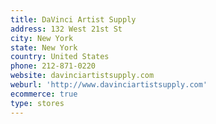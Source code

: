 ```yaml
---
title: DaVinci Artist Supply
address: 132 West 21st St
city: New York
state: New York
country: United States
phone: 212-871-0220
website: davinciartistsupply.com
weburl: 'http://www.davinciartistsupply.com'
ecommerce: true
type: stores
---
```


